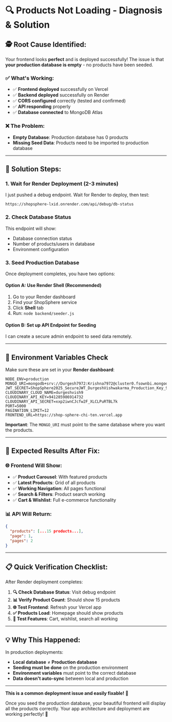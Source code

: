 # 🔍 Products Not Loading - Diagnosis & Solution

## 🕵️ **Root Cause Identified:**

Your frontend looks **perfect** and is deployed successfully! The issue is that **your production database is empty** - no products have been seeded.

### ✅ **What's Working:**
- ✅ **Frontend deployed** successfully on Vercel
- ✅ **Backend deployed** successfully on Render  
- ✅ **CORS configured** correctly (tested and confirmed)
- ✅ **API responding** properly
- ✅ **Database connected** to MongoDB Atlas

### ❌ **The Problem:**
- **Empty Database**: Production database has 0 products
- **Missing Seed Data**: Products need to be imported to production database

---

## 🚀 **Solution Steps:**

### 1. **Wait for Render Deployment (2-3 minutes)**
I just pushed a debug endpoint. Wait for Render to deploy, then test:
```
https://shopsphere-lxid.onrender.com/api/debug/db-status
```

### 2. **Check Database Status**
This endpoint will show:
- Database connection status
- Number of products/users in database
- Environment configuration

### 3. **Seed Production Database**
Once deployment completes, you have two options:

#### Option A: **Use Render Shell (Recommended)**
1. Go to your Render dashboard
2. Find your ShopSphere service
3. Click **Shell** tab
4. Run: `node backend/seeder.js`

#### Option B: **Set up API Endpoint for Seeding**
I can create a secure admin endpoint to seed data remotely.

---

## 🔧 **Environment Variables Check**

Make sure these are set in your **Render dashboard**:

```env
NODE_ENV=production
MONGO_URI=mongodb+srv://Durgesh7972:Krishna7972@cluster0.fsownbi.mongodb.net/shophere
JWT_SECRET=ShopSphere2025_SecureJWT_DurgeshVishwakarma_Production_Key_987654321
CLOUDINARY_CLOUD_NAME=durgeshvish9
CLOUDINARY_API_KEY=941285986914732
CLOUDINARY_API_SECRET=xxp2iwnCJcfw2F_XLCLPuRTBL7k
PORT=5000
PAGINATION_LIMIT=12
FRONTEND_URL=https://shop-sphere-chi-ten.vercel.app
```

**Important**: The `MONGO_URI` must point to the same database where you want the products.

---

## 🎯 **Expected Results After Fix:**

### 🌐 **Frontend Will Show:**
- ✅ **Product Carousel**: With featured products
- ✅ **Latest Products**: Grid of all products
- ✅ **Working Navigation**: All pages functional
- ✅ **Search & Filters**: Product search working
- ✅ **Cart & Wishlist**: Full e-commerce functionality

### 📊 **API Will Return:**
```json
{
  "products": [...15 products...],
  "page": 1,
  "pages": 2
}
```

---

## 📋 **Quick Verification Checklist:**

After Render deployment completes:

1. **🔍 Check Database Status**: Visit debug endpoint
2. **📊 Verify Product Count**: Should show 15 products
3. **🌐 Test Frontend**: Refresh your Vercel app
4. **✅ Products Load**: Homepage should show products
5. **🛒 Test Features**: Cart, wishlist, search all working

---

## 💡 **Why This Happened:**

In production deployments:
- **Local database** ≠ **Production database** 
- **Seeding must be done** on the production environment
- **Environment variables** must point to the correct database
- **Data doesn't auto-sync** between local and production

---

**This is a common deployment issue and easily fixable!** 🚀

Once you seed the production database, your beautiful frontend will display all the products correctly. Your app architecture and deployment are working perfectly! 🌟